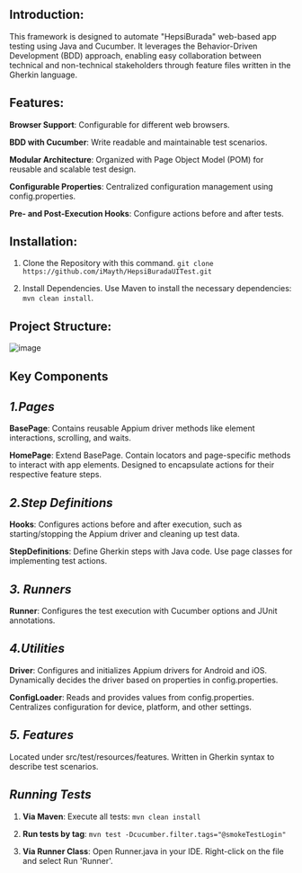 ## **Introduction**:
This framework is designed to automate "HepsiBurada" web-based app testing using Java and Cucumber. 
It leverages the Behavior-Driven Development (BDD) approach, enabling easy collaboration between technical and non-technical stakeholders through feature files written in the Gherkin language.

## **Features**:
**Browser Support**: Configurable for different web browsers.

**BDD with Cucumber**: Write readable and maintainable test scenarios.

**Modular Architecture**: Organized with Page Object Model (POM) for reusable and scalable test design.

**Configurable Properties**: Centralized configuration management using config.properties.

**Pre- and Post-Execution Hooks**: Configure actions before and after tests.



## **Installation**:

1. Clone the Repository with this command.
   ```git clone https://github.com/iMayth/HepsiBuradaUITest.git```
  
2. Install Dependencies.
   Use Maven to install the necessary dependencies: ```mvn clean install```.


## **Project Structure**:
![image](https://github.com/user-attachments/assets/a947cb3f-7db7-43f1-8be7-3cd485841405)



## **Key Components**
## *1.Pages*
**BasePage**: Contains reusable Appium driver methods like element interactions, scrolling, and waits.

**HomePage**:
Extend BasePage.
Contain locators and page-specific methods to interact with app elements.
Designed to encapsulate actions for their respective feature steps.

## *2.Step Definitions*
**Hooks**: Configures actions before and after execution, such as starting/stopping the Appium driver and cleaning up test data.

**StepDefinitions**: Define Gherkin steps with Java code. Use page classes for implementing test actions.

## *3. Runners*
**Runner**: Configures the test execution with Cucumber options and JUnit annotations.

## *4.Utilities*
**Driver**: Configures and initializes Appium drivers for Android and iOS. Dynamically decides the driver based on properties in config.properties.

**ConfigLoader**: Reads and provides values from config.properties. Centralizes configuration for device, platform, and other settings.

## *5. Features*
Located under src/test/resources/features.
Written in Gherkin syntax to describe test scenarios.

## *Running Tests*
1. **Via Maven**:
Execute all tests: ```mvn clean install```

2. **Run tests by tag**:
```mvn test -Dcucumber.filter.tags="@smokeTestLogin" ```

3. **Via Runner Class**:
Open Runner.java in your IDE. Right-click on the file and select Run 'Runner'.



